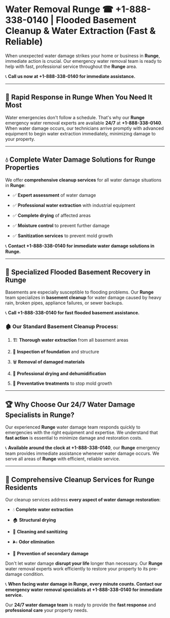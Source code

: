 # Water Removal Runge ☎ +1-888-338-0140 | Flooded Basement Cleanup & Water Extraction (Fast & Reliable)

When unexpected water damage strikes your home or business in **Runge**, immediate action is crucial. Our emergency water removal team is ready to help with fast, professional service throughout the **Runge** area. 

📞 **Call us now at +1-888-338-0140 for immediate assistance.**
---
## 🚀 Rapid Response in Runge When You Need It Most
Water emergencies don't follow a schedule. That's why our **Runge** emergency water removal experts are available **24/7** at **+1-888-338-0140**. When water damage occurs, our technicians arrive promptly with advanced equipment to begin water extraction immediately, minimizing damage to your property.
---
## 💧 Complete Water Damage Solutions for Runge Properties
We offer **comprehensive cleanup services** for all water damage situations in **Runge**:
- ✅ **Expert assessment** of water damage  
- ✅ **Professional water extraction** with industrial equipment  
- ✅ **Complete drying** of affected areas  
- ✅ **Moisture control** to prevent further damage  
- ✅ **Sanitization services** to prevent mold growth  
📞 **Contact +1-888-338-0140 for immediate water damage solutions in Runge.**
---
## 🌊 Specialized Flooded Basement Recovery in Runge
Basements are especially susceptible to flooding problems. Our **Runge** team specializes in **basement cleanup** for water damage caused by heavy rain, broken pipes, appliance failures, or sewer backups. 
📞 **Call +1-888-338-0140 for fast flooded basement assistance.**
### 🏚️ Our Standard Basement Cleanup Process:
1. 🏗️ **Thorough water extraction** from all basement areas  
2. 🔎 **Inspection of foundation** and structure  
3. 🗑️ **Removal of damaged materials**  
4. 💨 **Professional drying and dehumidification**  
5. 🚫 **Preventative treatments** to stop mold growth  
---
## 🏆 Why Choose Our 24/7 Water Damage Specialists in Runge?
Our experienced **Runge** water damage team responds quickly to emergencies with the right equipment and expertise. We understand that **fast action** is essential to minimize damage and restoration costs.
📞 **Available around the clock at +1-888-338-0140**, our **Runge** emergency team provides immediate assistance whenever water damage occurs. We serve all areas of **Runge** with efficient, reliable service.
---
## 🧹 Comprehensive Cleanup Services for Runge Residents
Our cleanup services address **every aspect of water damage restoration**:
- 💧 **Complete water extraction**  
- 🏠 **Structural drying**  
- 🧼 **Cleaning and sanitizing**  
- 🌬️ **Odor elimination**  
- 🚫 **Prevention of secondary damage**  
Don't let water damage **disrupt your life** longer than necessary. Our **Runge** water removal experts work efficiently to restore your property to its pre-damage condition.
📞 **When facing water damage in Runge, every minute counts. Contact our emergency water removal specialists at +1-888-338-0140 for immediate service.**
Our **24/7 water damage team** is ready to provide the **fast response** and **professional care** your property needs.
